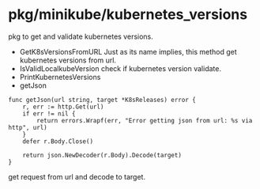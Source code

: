 # pkg/minikube/kubernetes_versions
pkg to get and validate kubernetes versions.

- GetK8sVersionsFromURL
Just as its name implies, this method get kubernetes versions from url.
- IsValidLocalkubeVersion
check if kubernetes version validate.
- PrintKubernetesVersions
- getJson
```golang
func getJson(url string, target *K8sReleases) error {
	r, err := http.Get(url)
	if err != nil {
		return errors.Wrapf(err, "Error getting json from url: %s via http", url)
	}
	defer r.Body.Close()

	return json.NewDecoder(r.Body).Decode(target)
}
```
get request from url and decode to target.